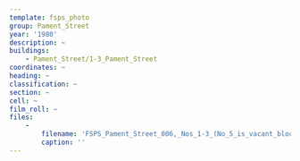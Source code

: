 ```yaml
---
template: fsps_photo
group: Pament_Street
year: '1980'
description: ~
buildings:
    - Pament_Street/1-3_Pament_Street
coordinates: ~
heading: ~
classification: ~
section: ~
cell: ~
film_roll: ~
files:
    -
        filename: 'FSPS_Pament_Street_006,_Nos_1-3_(No_5_is_vacant_block),_1-2-D,_1980.png'
        caption: ''
---
```

